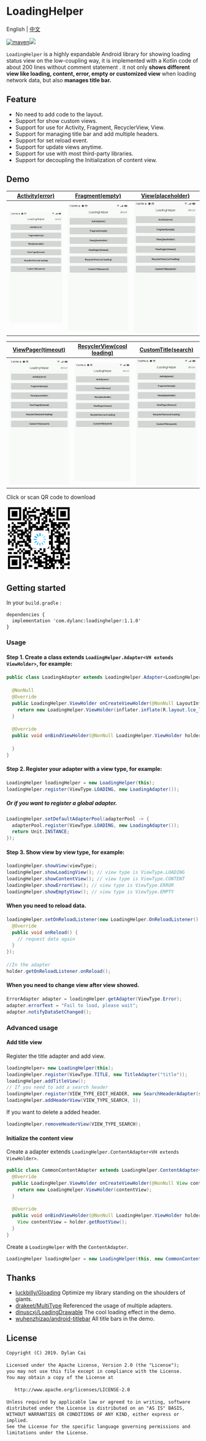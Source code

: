 # LoadingHelper

English | [中文](README_ZH_CN.md)

[![maven](https://api.bintray.com/packages/dylancai/maven/loadinghelper/images/download.svg)](https://bintray.com/dylancai/maven/loadinghelper/_latestVersion)[![](https://img.shields.io/badge/License-Apache--2.0-blue.svg)](https://github.com/DylanCaiCoding/LoadingHelper/blob/master/LICENSE)

`LoadingHelper` is a highly expandable Android library for showing loading status view on the low-coupling way, it is implemented with a Kotlin code of about 200 lines without comment statement . it not only **shows different view like loading, content, error, empty or customized view** when loading network data, but also **manages title bar.**

## Feature

- No need to add code to the layout.
- Support for show custom views.
- Support for use for Activity, Fragment, RecyclerView, View.
- Support for managing title bar and add multiple headers.
- Support for set reload event.
- Support for update views anytime.
- Support for use with most third-party libraries.
- Support for decoupling the Initialization of content view.

## Demo

[Activity(error)](app/src/main/java/com/dylanc/loadinghelper/sample/ui/ActErrorActivity.java)|[Fragment(empty)](app/src/main/java/com/dylanc/loadinghelper/sample/ui/FragmentEmptyActivity.java)|[View(placeholder)](app/src/main/java/com/dylanc/loadinghelper/sample/ui/ViewPlaceholderActivity.java)
:---:|:---:|:---:
![](gif/activity_error.gif)|![](gif/fragment_empty.gif)|![](gif/view_placeholder.gif)

[ViewPager(timeout)](app/src/main/java/com/dylanc/loadinghelper/sample/ui/ViewPagerActivity.java)|[RecyclerView(cool loading)](app/src/main/java/com/dylanc/loadinghelper/sample/ui/RecyclerViewActivity.java)|[CustomTitle(search)](app/src/main/java/com/dylanc/loadinghelper/sample/ui/SearchTitleActivity.java)
:---:|:---:|:---:
![](gif/viewpager_timeout.gif)|![](gif/recyclerview_cool_loading.gif)|![](gif/custom_title_search.gif)

Click or scan QR code to download

[![QR code](img/app_download_qr_code.png)](https://madeqr.com/loadinghelper)

## Getting started

In your `build.gradle` :

```
dependencies {
  implementation 'com.dylanc:loadinghelper:1.1.0'
}
```

### Usage

#### Step 1. Create a class extends `LoadingHelper.Adapter<VH extends ViewHolder>`, for example:

```java
public class LoadingAdapter extends LoadingHelper.Adapter<LoadingHelper.ViewHolder> {

  @NonNull
  @Override
  public LoadingHelper.ViewHolder onCreateViewHolder(@NonNull LayoutInflater inflater, @NonNull ViewGroup parent) {
    return new LoadingHelper.ViewHolder(inflater.inflate(R.layout.lce_layout_loading_view, parent, false));
  }

  @Override
  public void onBindViewHolder(@NonNull LoadingHelper.ViewHolder holder) {

  }
}
```

#### Step 2. Register your adapter with a view type, for example:

```java
LoadingHelper loadingHelper = new LoadingHelper(this);
loadingHelper.register(ViewType.LOADING, new LoadingAdapter());
```

##### Or if you want to register a global adapter.

```java
LoadingHelper.setDefaultAdapterPool(adapterPool -> {
  adapterPool.register(ViewType.LOADING, new LoadingAdapter());
  return Unit.INSTANCE;
});
```

#### Step 3. Show view by view type, for example:

```java
loadingHelper.showView(viewType);
loadingHelper.showLoadingView(); // view type is ViewType.LOADING
loadingHelper.showContentView(); // view type is ViewType.CONTENT
loadingHelper.showErrorView(); // view type is ViewType.ERROR
loadingHelper.showEmptyView(); // view type is ViewType.EMPTY
```

#### When you need to reload data.

```java
loadingHelper.setOnReloadListener(new LoadingHelper.OnReloadListener() {
  @Override
  public void onReload() {
    // request data again
  }
});

//In the adapter
holder.getOnReloadListener.onReload();
```

#### When you need to change view after view showed.

```java
ErrorAdapter adapter = loadingHelper.getAdapter(ViewType.Error);
adapter.errorText = "Fail to load, please wait";
adapter.notifyDataSetChanged();
```

### Advanced usage

#### Add title view

Register the title adapter and add view.

```java
loadingHelper= new LoadingHelper(this);
loadingHelper.register(ViewType.TITLE, new TitleAdapter("title"));
loadingHelper.addTitleView();
// If you need to add a search header
loadingHelper.register(VIEW_TYPE_EDIT_HEADER, new SearchHeaderAdapter(searchListener));
loadingHelper.addHeaderView(VIEW_TYPE_SEARCH, 1);
```

If you want to delete a added header.

```java
loadingHelper.removeHeaderView(VIEW_TYPE_SEARCH);
```

#### Initialize the content view

Create a adapter extends `LoadingHelper.ContentAdapter<VH extends ViewHolder>`.

```java
public class CommonContentAdapter extends LoadingHelper.ContentAdapter<LoadingHelper.ViewHolder> {
  @Override
  public LoadingHelper.ViewHolder onCreateViewHolder(@NonNull View contentView) {
    return new LoadingHelper.ViewHolder(contentView);
  }

  @Override
  public void onBindViewHolder(@NonNull LoadingHelper.ViewHolder holder) {
    View contentView = holder.getRootView();
  }
}
```

Create a `LoadingHelper` with  the `ContentAdapter`.

```java
LoadingHelper loadingHelper = new LoadingHelper(this, new CommonContentAdapter());
```

## Thanks

- [luckbilly/Gloading](https://github.com/luckybilly/Gloading) Optimize my library standing on the shoulders of giants.
- [drakeet/MultiType](https://github.com/drakeet/MultiType)  Referenced the usage of ​​multiple adapters.
- [dinuscxj/LoadingDrawable](https://github.com/dinuscxj/LoadingDrawable) The cool loading effect in the demo.
- [wuhenzhizao/android-titlebar](https://github.com/wuhenzhizao/android-titlebar) All title bars in the demo.

## License

```
Copyright (C) 2019. Dylan Cai

Licensed under the Apache License, Version 2.0 (the "License");
you may not use this file except in compliance with the License.
You may obtain a copy of the License at

   http://www.apache.org/licenses/LICENSE-2.0

Unless required by applicable law or agreed to in writing, software
distributed under the License is distributed on an "AS IS" BASIS,
WITHOUT WARRANTIES OR CONDITIONS OF ANY KIND, either express or implied.
See the License for the specific language governing permissions and
limitations under the License.
```